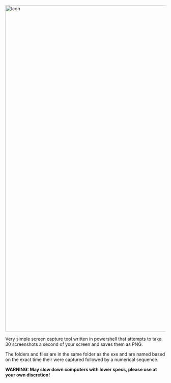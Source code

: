 <img width="1024" height="1024" alt="Icon" src="https://github.com/user-attachments/assets/7e224100-c180-496d-8895-24073c2fe47d" />

Very simple screen capture tool written in powershell that attempts to take 30 screenshots a second of your screen and saves them as PNG. 

The folders and files are in the same folder as the exe and are named based on the exact time their were captured followed by a numerical sequence.

**WARNING: May slow down computers with lower specs, please use at your own discretion!**

